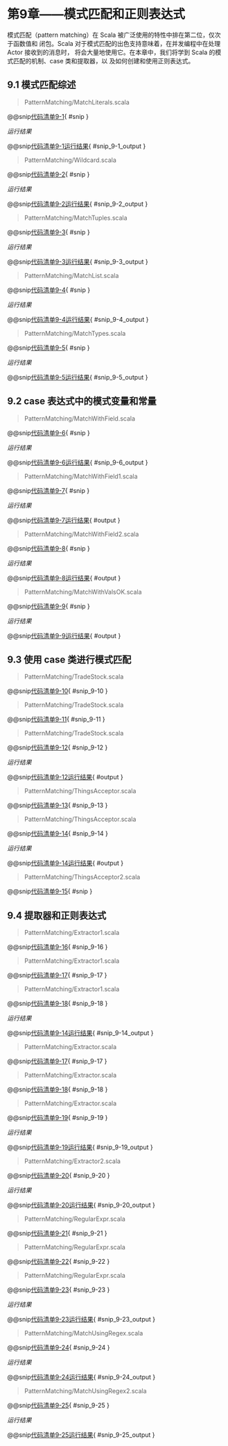 # 第9章——模式匹配和正则表达式

模式匹配（pattern matching）在 Scala 被广泛使用的特性中排在第二位，仅次于函数值和 闭包。Scala 对于模式匹配的出色支持意味着，在并发编程中在处理 Actor 接收到的消息时， 将会大量地使用它。在本章中，我们将学到 Scala 的模式匹配的机制、case 类和提取器，以 及如何创建和使用正则表达式。

## 9.1 模式匹配综述

>PatternMatching/MatchLiterals.scala

@@snip[代码清单9-1](../../main/scala/chapter9/MatchLiterals.scala){ #snip }

*运行结果*

@@snip[代码清单9-1运行结果](../../main/scala/chapter9/output/MatchLiterals.output){ #snip_9-1_output }

>PatternMatching/Wildcard.scala

@@snip[代码清单9-2](../../main/scala/chapter9/Wildcard.scala){ #snip }

*运行结果*

@@snip[代码清单9-2运行结果](../../main/scala/chapter9/output/Wildcard.output){ #snip_9-2_output }

>PatternMatching/MatchTuples.scala

@@snip[代码清单9-3](../../main/scala/chapter9/MatchTuples.scala){ #snip }

*运行结果*

@@snip[代码清单9-3运行结果](../../main/scala/chapter9/output/MatchTuples.output){ #snip_9-3_output }

>PatternMatching/MatchList.scala

@@snip[代码清单9-4](../../main/scala/chapter9/MatchList.scala){ #snip }

*运行结果*

@@snip[代码清单9-4运行结果](../../main/scala/chapter9/output/MatchList.output){ #snip_9-4_output }

>PatternMatching/MatchTypes.scala

@@snip[代码清单9-5](../../main/scala/chapter9/MatchTypes.scala){ #snip }

*运行结果*

@@snip[代码清单9-5运行结果](../../main/scala/chapter9/output/MatchTypes.output){ #snip_9-5_output }

## 9.2 case 表达式中的模式变量和常量

>PatternMatching/MatchWithField.scala

@@snip[代码清单9-6](../../main/scala/chapter9/MatchWithField.scala){ #snip }

*运行结果*

@@snip[代码清单9-6运行结果](../../main/scala/chapter9/output/MatchWithField.output){ #snip_9-6_output }

>PatternMatching/MatchWithField1.scala

@@snip[代码清单9-7](../../main/scala/chapter9/MatchWithField1.scala){ #snip }

*运行结果*

@@snip[代码清单9-7运行结果](../../main/scala/chapter9/output/MatchWithField1.output){ #output }

>PatternMatching/MatchWithField2.scala

@@snip[代码清单9-8](../../main/scala/chapter9/MatchWithField2.scala){ #snip }

*运行结果*

@@snip[代码清单9-8运行结果](../../main/scala/chapter9/output/MatchWithField2.output){ #output }

>PatternMatching/MatchWithValsOK.scala

@@snip[代码清单9-9](../../main/scala/chapter9/MatchWithValsOK.scala){ #snip }

*运行结果*

@@snip[代码清单9-9运行结果](../../main/scala/chapter9/output/MatchWithValsOK.output){ #output }

## 9.3 使用 case 类进行模式匹配

>PatternMatching/TradeStock.scala

@@snip[代码清单9-10](../../main/scala/chapter9/TradeStock.scala){ #snip_9-10 }

>PatternMatching/TradeStock.scala

@@snip[代码清单9-11](../../main/scala/chapter9/TradeStock.scala){ #snip_9-11 }

>PatternMatching/TradeStock.scala

@@snip[代码清单9-12](../../main/scala/chapter9/TradeStock.scala){ #snip_9-12 }

*运行结果*

@@snip[代码清单9-12运行结果](../../main/scala/chapter9/output/TradeStock.output){ #output }

>PatternMatching/ThingsAcceptor.scala

@@snip[代码清单9-13](../../main/scala/chapter9/ThingsAcceptor.scala){ #snip_9-13 }

>PatternMatching/ThingsAcceptor.scala

@@snip[代码清单9-14](../../main/scala/chapter9/ThingsAcceptor.scala){ #snip_9-14 }

*运行结果*

@@snip[代码清单9-14运行结果](../../main/scala/chapter9/output/ThingsAcceptor.output){ #output }

>PatternMatching/ThingsAcceptor2.scala

@@snip[代码清单9-15](../../test/scala/chapter9/ThingsAcceptor2.scala){ #snip }

## 9.4 提取器和正则表达式

>PatternMatching/Extractor1.scala

@@snip[代码清单9-16](../../main/scala/chapter9/Extractor1.scala){ #snip_9-16 }

>PatternMatching/Extractor1.scala

@@snip[代码清单9-17](../../main/scala/chapter9/Extractor1.scala){ #snip_9-17 }

>PatternMatching/Extractor1.scala

@@snip[代码清单9-18](../../main/scala/chapter9/Extractor1.scala){ #snip_9-18 }

*运行结果*

@@snip[代码清单9-14运行结果](../../main/scala/chapter9/output/Extractor1.output){ #snip_9-14_output }

>PatternMatching/Extractor.scala

@@snip[代码清单9-17](../../main/scala/chapter9/Extractor.scala){ #snip_9-17 }

>PatternMatching/Extractor.scala

@@snip[代码清单9-18](../../main/scala/chapter9/Extractor.scala){ #snip_9-18 }

>PatternMatching/Extractor.scala

@@snip[代码清单9-19](../../main/scala/chapter9/Extractor.scala){ #snip_9-19 }

*运行结果*

@@snip[代码清单9-19运行结果](../../main/scala/chapter9/output/Extractor.output){ #snip_9-19_output }

>PatternMatching/Extractor2.scala

@@snip[代码清单9-20](../../main/scala/chapter9/Extractor2.scala){ #snip_9-20 }

*运行结果*

@@snip[代码清单9-20运行结果](../../main/scala/chapter9/output/Extractor2.output){ #snip_9-20_output }

>PatternMatching/RegularExpr.scala

@@snip[代码清单9-21](../../main/scala/chapter9/RegularExpr.scala){ #snip_9-21 }

>PatternMatching/RegularExpr.scala

@@snip[代码清单9-22](../../main/scala/chapter9/RegularExpr.scala){ #snip_9-22 }

>PatternMatching/RegularExpr.scala

@@snip[代码清单9-23](../../main/scala/chapter9/RegularExpr.scala){ #snip_9-23 }

*运行结果*

@@snip[代码清单9-23运行结果](../../main/scala/chapter9/output/RegularExpr.output){ #snip_9-23_output }

>PatternMatching/MatchUsingRegex.scala

@@snip[代码清单9-24](../../main/scala/chapter9/MatchUsingRegex.scala){ #snip_9-24 }

*运行结果*

@@snip[代码清单9-24运行结果](../../main/scala/chapter9/output/MatchUsingRegex.output){ #snip_9-24_output }

>PatternMatching/MatchUsingRegex2.scala

@@snip[代码清单9-25](../../main/scala/chapter9/MatchUsingRegex2.scala){ #snip_9-25 }

*运行结果*

@@snip[代码清单9-25运行结果](../../main/scala/chapter9/output/MatchUsingRegex2.output){ #snip_9-25_output }
